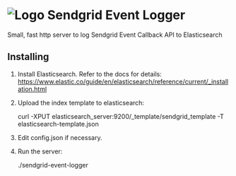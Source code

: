 # ![Logo](https://github.com/slebetman/sendgrid-event-logger/raw/master/logo.png) Sendgrid Event Logger

Small, fast http server to log Sendgrid Event Callback API to Elasticsearch

## Installing

1. Install Elasticsearch. Refer to the docs for details:
https://www.elastic.co/guide/en/elasticsearch/reference/current/_installation.html

2. Upload the index template to elasticsearch:

    curl -XPUT elasticsearch_server:9200/_template/sendgrid_template -T elasticsearch-template.json

3. Edit config.json if necessary.

4. Run the server:

    ./sendgrid-event-logger


